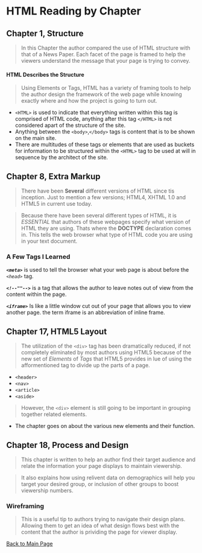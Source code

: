 # HTML Reading by Chapter
## Chapter 1, Structure
> In this Chapter the author compared the use of HTML structure with that of a News Paper.  Each facet of the page is framed to help the viewers understand the message that your page is trying to convey.

#### HTML Describes the Structure

> Using Elements or Tags, HTML has a variety of framing tools to help the author design the framework of the web page while knowing exactly where and how the project is going to turn out.

 - `<HTML>` is used to indicate that everything written within this tag is comprised of HTML code, anything after this tag `</HTML>` is not considered apart of the structure of the site.
 - Anything between the `<body>`,`</body>` tags is content that is to be shown on the main site.
 - There are multitudes of these tags or elements that are used as buckets for information to be structured within the `<HTML>` tag to be used at will in sequence by the architect of the site.

## Chapter 8, Extra Markup

 > There have been **Several** different versions of HTML since tis inception.  Just to mention a few versions; HTML4, XHTML 1.0 and HTML5 in current use today.

 > Because there have been several different types of HTML, it is *ESSENTIAL* that authors of these webpages specify what version of HTML they are using.  Thats where the **DOCTYPE** declaration comes in.  This tells the web browser what type of HTML code you are using in your text document.

### A Few Tags I Learned

 ***`<meta>`*** is used to tell the browser what your web page is about before the *`<head>`* tag.

 ***`<!--""-->`*** is a tag that allows the author to leave notes out of view from the content within the page.

 ***`<iframe>`*** Is like a little window cut out of your page that allows you to view another page.  the term iframe is an abbreviation of inline frame.

## Chapter 17, HTML5 Layout

 > The utilization of the `<div>` tag has been dramatically reduced, if not completely eliminated by most authors using HTML5 because of the new set of *Elements* of *Tags* that HTML5 provides in lue of using the afformentioned tag to divide up the parts of a page.
 - `<header>`
 - `<nav>`
 - `<article>`
 - `<aside>`

 > However, the `<div>` element is still going to be important in grouping together related elements.

 * The chapter goes on about the various new elements and their function.

## Chapter 18, Process and Design

 > This chapter is written to help an author find their target audience and relate the information your page displays to maintain viewership.  

 > It also explains how using relivent data on demographics will help you target your desired group, or inclusion of other groups to boost viewership numbers.

### Wireframing

 > This is a useful tip to authors trying to navigate their design plans.  Allowing them to get an idea of what design flows best with the content that the author is prividing the page for viewer display.

[Back to Main Page](README.md)
